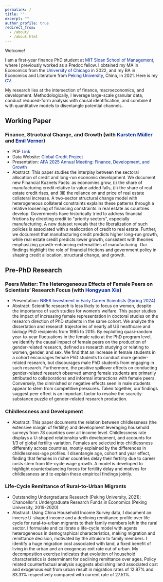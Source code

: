 ```yaml
---
permalink: /
title: ""
excerpt: ""
author_profile: true
redirect_from: 
  - /about/
  - /about.html
---
```


Welcome!

I am a first-year finance PhD student at <a href='https://mitsloan.mit.edu/' style="color:#002896; text-decoration: none;">MIT Sloan School of Management</a>, where I previously worked as a Predoc fellow. I obtained my MA in Economics from the <a href='https://www.uchicago.edu/en' style="color:#002896; text-decoration: none;">University of Chicago</a> in 2022, and my BA in Economics and Literature from <a href='https://english.pku.edu.cn/' style="color:#002896; text-decoration: none;">Peking University</a>, China, in 2021. Here is my <a href='https://paulwdai.github.io/files/CV_Paul_Dai.pdf' style="color:#002896; text-decoration: none;">CV</a>.

My research lies at the intersection of finance, macroeconomics, and development. Methodologically, I leverage large-scale granular data, conduct reduced-form analysis with causal identification, and combine it with quantitative models to disentangle potential channels.

## Working Paper

### Finance, Structural Change, and Growth (with <a href='https://www.karstenmueller.com/' style="color:#002896; text-decoration: none;">Karsten M&uuml;ller</a> and <a href='https://www.emilverner.com/' style="color:#002896; text-decoration: none;">Emil Verner</a>)
  - PDF <a href='https://paulwdai.github.io/files/FinanceStructuralChangeGrowth.pdf' style="color:#002896; text-decoration: none;">Link</a>
  - Data Website: <a href='https://www.globalcreditproject.com/' style="color:#002896; text-decoration: none;">Global Credit Project</a>
  - Presentation: <a href='https://www.aeaweb.org/conference/2025/preliminary/1836?q=eNqrVipOLS7OzM8LqSxIVbKqhnGVrAxrawGlCArI' style="color:#002896; text-decoration: none;">AFA 2025 Annual Meeting: Finance, Development, and Growth</a>
  - Abstract: This paper studies the interplay between the sectoral allocation of credit and long-run economic development. We document new Financial Kuznets Facts: as economies grow, (i) the share of manufacturing credit relative to value added falls, (ii) the share of real estate credit rises, and (iii) the reliance on and price of real estate collateral increase. A two-sector structural change model with heterogeneous collateral constraints explains these patterns through a relative loosening of financing constraints in real estate as countries develop. Governments have historically tried to address financial frictions by directing credit to "priority sectors", especially manufacturing. A new dataset reveals that the liberalization of such policies is associated with a reallocation of credit to real estate. Further, we document that manufacturing credit predicts higher long-run growth, while real estate credit predicts lower growth, consistent with theories emphasizing growth-enhancing externalities of manufacturing.  Our findings highlight the role of financial frictions and government policy in shaping credit allocation, structural change, and growth.

## Pre-PhD Research

### Peers Matter: The Heterogeneous Effects of Female Peers on Scientists’ Research Focus (with <a href='https://hongyuan-xia.github.io/' style="color:#002896; text-decoration: none;">Hongyuan Xia</a>)
  - Presentation: <a href='https://www.nber.org/conferences/investments-early-career-scientists-spring-2024' style="color:#002896; text-decoration: none;">NBER Investment in Early Career Scientists (Spring 2024)</a>
  - Abstract: Scientific research is less likely to focus on women, despite the importance of such studies for women’s welfare. This paper studies the impact of increasing female representation in doctoral studies on the research direction of PhD students in the same cohort. We analyze the dissertation and research trajectories of nearly all US healthcare and biology PhD recipients from 1985 to 2015. By exploiting quasi-random year-to-year fluctuations in the female ratio at the PhD program level, we identify the causal impact of female peers on the production of gender-related research, defined as research studying or relating to women, gender, and sex. We find that an increase in female students in a cohort encourages female PhD students to conduct more gender-related research, but discourages male PhD students from engaging in such research. Furthermore, the positive spillover effects on conducting gender-related research observed among female students are primarily attributed to collaborations and informal interactions with female peers. Conversely, the diminished or negative effects seen in male students appear to stem from competitive pressures. Taken together, our findings suggest peer effect is an important factor to resolve the scarcity-substance puzzle of gender-related research production.


### Childlessness and Development
  - Abstract: This paper documents the relation between childlessness (the extensive margin of fertility) and development leveraging household surveys from 78 countries over all income level. Childlessness rate displays a U-shaped relationship with development, and accounts for 1/3 of global fertility variation. Females are selected into childlessness differently across countries, mostly explained by the differences in childlessness-age profiles. I disentangle age, cohort and year effect, finding that females in richer countries delay their fertility due to career costs stem from life-cycle wage growth. A model is developed to highlight counterbalancing forces for fertility delay and motives for childlessness and to explain these empirical findings jointly.

### Life-Cycle Remittance of Rural-to-Urban Migrants
  - Outstanding Undergraduate Research (Peking University, 2021); Chancellor's Undergraduate Research Funds in Economics (Peking University, 2019-2020)
  - Abstract: Using China Household Income Survey data, I document an inverse U-shaped income and a declining remittance profile over life cycle for rural-to-urban migrants to their family members left in the rural sector. I formulate and calibrate a life-cycle model with agents heterogeneous in demographical characteristics, making migration and remittance decision, motivated by the altruism to family members. I identify a huge migration cost associated with land, a fixed benefit of living in the urban and an exogenous exit rate out of urban. My decomposition exercise indicates that evolution of household characteristics is determinant for declining remittance over ages. Policy related counterfactual analysis suggests abolishing land associated cost and exogenous exit from urban result in migration rates of 12.87% and 83.31% respectively compared with current rate of 27.51%.
